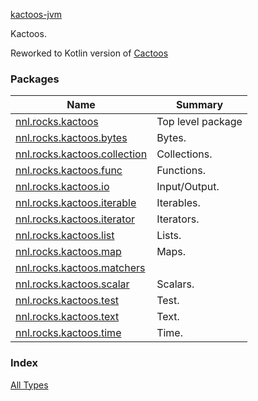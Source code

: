 [kactoos-jvm](./index.md)


Kactoos.

Reworked to Kotlin version of [Cactoos](http://www.cactoos.org)

### Packages

| Name | Summary |
|---|---|
| [nnl.rocks.kactoos](nnl.rocks.kactoos/index.md) | Top level package |
| [nnl.rocks.kactoos.bytes](nnl.rocks.kactoos.bytes/index.md) | Bytes. |
| [nnl.rocks.kactoos.collection](nnl.rocks.kactoos.collection/index.md) | Collections. |
| [nnl.rocks.kactoos.func](nnl.rocks.kactoos.func/index.md) | Functions. |
| [nnl.rocks.kactoos.io](nnl.rocks.kactoos.io/index.md) | Input/Output. |
| [nnl.rocks.kactoos.iterable](nnl.rocks.kactoos.iterable/index.md) | Iterables. |
| [nnl.rocks.kactoos.iterator](nnl.rocks.kactoos.iterator/index.md) | Iterators. |
| [nnl.rocks.kactoos.list](nnl.rocks.kactoos.list/index.md) | Lists. |
| [nnl.rocks.kactoos.map](nnl.rocks.kactoos.map/index.md) | Maps. |
| [nnl.rocks.kactoos.matchers](nnl.rocks.kactoos.matchers/index.md) |  |
| [nnl.rocks.kactoos.scalar](nnl.rocks.kactoos.scalar/index.md) | Scalars. |
| [nnl.rocks.kactoos.test](nnl.rocks.kactoos.test/index.md) | Test. |
| [nnl.rocks.kactoos.text](nnl.rocks.kactoos.text/index.md) | Text. |
| [nnl.rocks.kactoos.time](nnl.rocks.kactoos.time/index.md) | Time. |

### Index

[All Types](alltypes/index.md)
